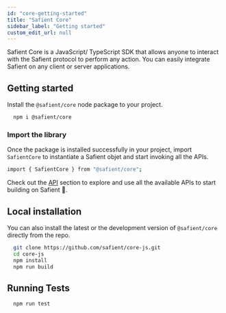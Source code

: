 ```yaml
---
id: "core-getting-started"
title: "Safient Core"
sidebar_label: "Getting started"
custom_edit_url: null
---
```



Safient Core is a JavaScript/ TypeScript SDK that allows anyone to interact with the Safient protocol to perform any action. 
You can easily integrate Safient on any client or server applications.


## Getting started

Install the `@safient/core` node package to your project.

```bash
  npm i @safient/core
```

### Import the library

Once the package is installed successfully in your project, import `SafientCore` to instantiate a Safient objet and start invoking all the APIs.

```bash
import { SafientCore } from "@safient/core";
```

Check out the [API](./api/classes/SafientCore) section to explore and use all the available APIs to start building on Safient 🚀.



## Local installation

You can also install the latest or the development version of `@safient/core` directly from the repo.

```bash
  git clone https://github.com/safient/core-js.git
  cd core-js
  npm install
  npm run build
```

## Running Tests

```bash
  npm run test
```

